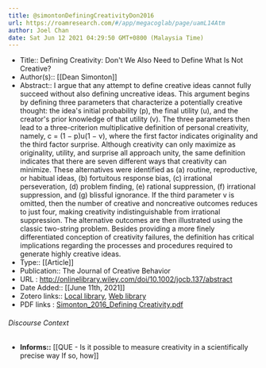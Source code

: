 ```yaml
---
title: @simontonDefiningCreativityDon2016
url: https://roamresearch.com/#/app/megacoglab/page/uamL14Atm
author: Joel Chan
date: Sat Jun 12 2021 04:29:50 GMT+0800 (Malaysia Time)
---
```


- Title:: Defining Creativity: Don't We Also Need to Define What Is Not Creative?
- Author(s):: [[Dean Simonton]]
- Abstract:: I argue that any attempt to define creative ideas cannot fully succeed without also defining uncreative ideas. This argument begins by defining three parameters that characterize a potentially creative thought: the idea's initial probability (p), the final utility (u), and the creator's prior knowledge of that utility (v). The three parameters then lead to a three-criterion multiplicative definition of personal creativity, namely, c = (1 − p)u(1 − v), where the first factor indicates originality and the third factor surprise. Although creativity can only maximize as originality, utility, and surprise all approach unity, the same definition indicates that there are seven different ways that creativity can minimize. These alternatives were identified as (a) routine, reproductive, or habitual ideas, (b) fortuitous response bias, (c) irrational perseveration, (d) problem finding, (e) rational suppression, (f) irrational suppression, and (g) blissful ignorance. If the third parameter v is omitted, then the number of creative and noncreative outcomes reduces to just four, making creativity indistinguishable from irrational suppression. The alternative outcomes are then illustrated using the classic two-string problem. Besides providing a more finely differentiated conception of creativity failures, the definition has critical implications regarding the processes and procedures required to generate highly creative ideas.
- Type:: [[Article]]
- Publication:: The Journal of Creative Behavior
- URL : http://onlinelibrary.wiley.com/doi/10.1002/jocb.137/abstract
- Date Added:: [[June 11th, 2021]]
- Zotero links:: [Local library](zotero://select/library/items/FV2FP8MI), [Web library](https://www.zotero.org/users/2451508/items/FV2FP8MI)
- PDF links : [Simonton_2016_Defining Creativity.pdf](zotero://open-pdf/library/items/SH89RBB5)

###### Discourse Context

- **Informs::** [[QUE - Is it possible to measure creativity in a scientifically precise way If so, how]]
